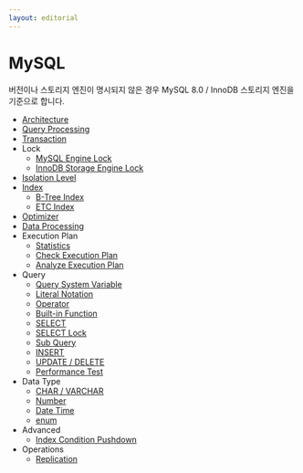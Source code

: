 ```yaml
---
layout: editorial
---
```


# MySQL

버전이나 스토리지 엔진이 명시되지 않은 경우 MySQL 8.0 / InnoDB 스토리지 엔진을 기준으로 합니다.

* [Architecture](architecture.md)
* [Query Processing](query-processing.md)
* [Transaction](transaction.md)
* Lock
    * [MySQL Engine Lock](mysql-lock.md)
    * [InnoDB Storage Engine Lock](innodb-lock.md)
* [Isolation Level](isolation-level.md)
* [Index](index.md)
    * [B-Tree Index](btree-index.md)
    * [ETC Index](etc-index.md)
* [Optimizer](optimizer.md)
* [Data Processing](data-processing.md)
* Execution Plan
    * [Statistics](statistics.md)
    * [Check Execution Plan](check-execution-plan.md)
    * [Analyze Execution Plan](analyze-execution-plan.md)
* Query
    * [Query System Variable](query-system-variable.md)
    * [Literal Notation](literal-notation.md)
    * [Operator](operator.md)
    * [Built-in Function](built-in-function.md)
    * [SELECT](select.md)
    * [SELECT Lock](select-lock.md)
    * [Sub Query](sub-query.md)
    * [INSERT](insert.md)
    * [UPDATE / DELETE](update-delete.md)
    * [Performance Test](performance-test.md)
* Data Type
    * [CHAR / VARCHAR](char-varchar.md)
    * [Number](number.md)
    * [Date Time](date-time.md)
    * [enum](enum.md)
* Advanced
    * [Index Condition Pushdown](index-condition-pushdown.md)
* Operations
    * [Replication](replication.md)
